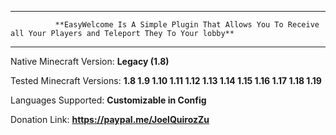 -------------------------------------------------------------------------------------------------------------------------------------------------------------------------

              **EasyWelcome Is A Simple Plugin That Allows You To Receive all Your Players and Teleport They To Your lobby**

-------------------------------------------------------------------------------------------------------------------------------------------------------------------------

Native Minecraft Version: __Legacy (1.8)__

Tested Minecraft Versions: __1.8 1.9 1.10 1.11 1.12 1.13 1.14 1.15 1.16 1.17 1.18 1.19__

Languages Supported: __Customizable in Config__

Donation Link: __https://paypal.me/JoelQuirozZu__
